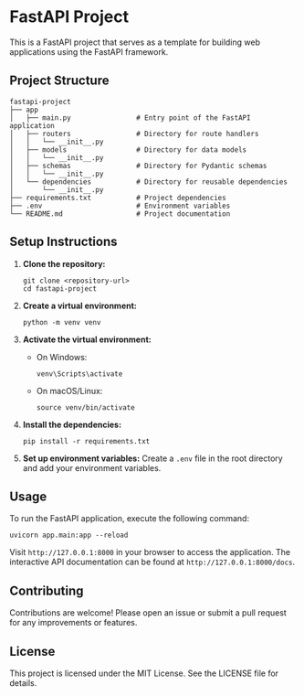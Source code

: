 # FastAPI Project

This is a FastAPI project that serves as a template for building web applications using the FastAPI framework.

## Project Structure

```
fastapi-project
├── app
│   ├── main.py                # Entry point of the FastAPI application
│   ├── routers                # Directory for route handlers
│   │   └── __init__.py
│   ├── models                 # Directory for data models
│   │   └── __init__.py
│   ├── schemas                # Directory for Pydantic schemas
│   │   └── __init__.py
│   └── dependencies           # Directory for reusable dependencies
│       └── __init__.py
├── requirements.txt           # Project dependencies
├── .env                       # Environment variables
└── README.md                  # Project documentation
```

## Setup Instructions

1. **Clone the repository:**
   ```
   git clone <repository-url>
   cd fastapi-project
   ```

2. **Create a virtual environment:**
   ```
   python -m venv venv
   ```

3. **Activate the virtual environment:**
   - On Windows:
     ```
     venv\Scripts\activate
     ```
   - On macOS/Linux:
     ```
     source venv/bin/activate
     ```

4. **Install the dependencies:**
   ```
   pip install -r requirements.txt
   ```

5. **Set up environment variables:**
   Create a `.env` file in the root directory and add your environment variables.

## Usage

To run the FastAPI application, execute the following command:

```
uvicorn app.main:app --reload
```

Visit `http://127.0.0.1:8000` in your browser to access the application. The interactive API documentation can be found at `http://127.0.0.1:8000/docs`.

## Contributing

Contributions are welcome! Please open an issue or submit a pull request for any improvements or features.

## License

This project is licensed under the MIT License. See the LICENSE file for details.